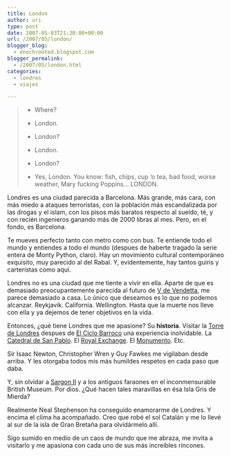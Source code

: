 ```yaml
---
title: London
author: uri
type: post
date: 2007-05-03T21:30:00+00:00
url: /2007/05/london/
blogger_blog:
  - enochrooted.blogspot.com
blogger_permalink:
  - /2007/05/london.html
categories:
  - londres
  - viajes

---
```

> - Where?
> 
> - London.
> 
> - London?
> 
> - London.
> 
> - London?
> 
> - Yes, London. You know: fish, chips, cup &#8216;o tea, bad food, worse weather, Mary fucking Poppins&#8230; LONDON. 

Londres es una ciudad parecida a Barcelona. Más grande, más cara, con más miedo a ataques terroristas, con la población más escandalizada por las drogas y el islam, con los pisos más baratos respecto al sueldo, té, y con recién ingenieros ganando más de 2000 libras al mes. Pero, en el fondo, es Barcelona.

Te mueves perfecto tanto con metro como con bus. Te entiende todo el mundo y entiendes a todo el mundo (despues de haberte tragado la serie entera de Monty Python, claro). Hay un movimiento cultural contemporáneo exquisito, muy parecido al del Rabal. Y, evidentemente, hay tantos guiris y carteristas como aquí.

Londres no es una ciudad que me tiente a vivir en ella. Aparte de que es demasiado preocupantemente parecida al futuro de [V de Vendetta][1], me parece demasiado a casa. Lo único que deseamos es lo que no podemos alcanzar. Reykjavik. California. Wellington. Hasta que la muerte nos lleve con ella y ya dejemos de tener objetivos en la vida.

Entonces, ¿qué tiene Londres que me apasione? Su <span style="font-weight:bold;">historia</span>. Visitar la [Torre de Londres][2] despues de [El Ciclo Barroco][3] una experiencia inolvidable. La [Catedral de San Pablo][4]. El [Royal Exchange][5]. El [Monumento][6]. Etc.

Sir Isaac Newton, Christopher Wren y Guy Fawkes me vigilaban desde arriba. Y les otorgaba todos mis más humildes respetos en cada paso que daba.

Y, sin olvidar a [Sargon II][7] y a los antiguos faraones en el inconmensurable British Museum. Por dios. ¿Qué hacen tales maravillas en ésa Isla Gris de Mierda?

Realmente Neal Stephenson ha conseguido enamorarme de Londres. Y encima el clima ha acompañado. Creo que robé el sol Catalán y me lo llevé al sur de la isla de Gran Bretaña para olvidármelo allí.

Sigo sumido en medio de un caos de mundo que me abraza, me invita a visitarlo y me apasiona con cada uno de sus más increíbles rincones.

 [1]: http://es.wikipedia.org/wiki/V_de_Vendetta
 [2]: http://es.wikipedia.org/wiki/Torre_de_Londres
 [3]: http://enochrooted.blogspot.com/2007/03/el-ciclo-barroco.html
 [4]: http://es.wikipedia.org/wiki/Catedral_de_San_Pablo
 [5]: http://en.wikipedia.org/wiki/Royal_Exchange_%28London%29
 [6]: http://en.wikipedia.org/wiki/Monument_to_the_Great_Fire_of_London
 [7]: http://en.wikipedia.org/wiki/Sargon_II